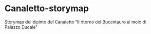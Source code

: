# Canaletto-storymap
Storymap del dipinto del Canaletto "Il ritorno del Bucentauro al molo di Palazzo Ducale"
